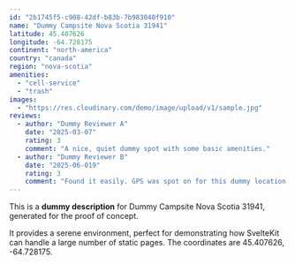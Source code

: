 ```yaml
---
id: "2b1745f5-c908-42df-b83b-7b983040f910"
name: "Dummy Campsite Nova Scotia 31941"
latitude: 45.407626
longitude: -64.728175
continent: "north-america"
country: "canada"
region: "nova-scotia"
amenities:
  - "cell-service"
  - "trash"
images:
  - "https://res.cloudinary.com/demo/image/upload/v1/sample.jpg"
reviews:
  - author: "Dummy Reviewer A"
    date: "2025-03-07"
    rating: 3
    comment: "A nice, quiet dummy spot with some basic amenities."
  - author: "Dummy Reviewer B"
    date: "2025-06-019"
    rating: 3
    comment: "Found it easily. GPS was spot on for this dummy location."
---
```


This is a **dummy description** for Dummy Campsite Nova Scotia 31941, generated for the proof of concept.

It provides a serene environment, perfect for demonstrating how SvelteKit can handle a large number of static pages. The coordinates are 45.407626, -64.728175.
